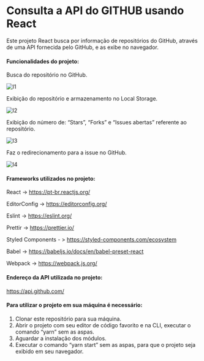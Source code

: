 # Consulta a API do GITHUB usando React

Este projeto React busca por informação de repositórios do GitHub, através de uma API fornecida pelo GitHub, e as exibe no navegador.

#### Funcionalidades do projeto:


Busca do repositório no GitHub.

![I1](https://user-images.githubusercontent.com/8715196/80557586-d12dab00-89ad-11ea-88aa-d78465f907f1.jpg)

Exibição do repositório e armazenamento no Local Storage.

![I2](https://user-images.githubusercontent.com/8715196/80557588-d1c64180-89ad-11ea-97c3-3a704187c4a5.png)
  
Exibição do número de: “Stars”, “Forks” e “Issues abertas” referente ao repositório. 

![I3](https://user-images.githubusercontent.com/8715196/80557589-d25ed800-89ad-11ea-9fcf-c63ac53e4c75.png)

Faz o redirecionamento para a issue no GitHub.

![I4](https://user-images.githubusercontent.com/8715196/80557590-d25ed800-89ad-11ea-83eb-f7c47fdd80ac.png)

#### Frameworks utilizados no projeto:

React -> https://pt-br.reactjs.org/

EditorConfig -> https://editorconfig.org/

Eslint -> https://eslint.org/

Prettir -> https://prettier.io/

Styled Components - > https://styled-components.com/ecosystem

Babel -> https://babeljs.io/docs/en/babel-preset-react

Webpack -> https://webpack.js.org/

#### Endereço da API utilizada no projeto:
https://api.github.com/

#### Para utilizar o projeto em sua máquina é necessário:
1.	Clonar este repositório para sua máquina.
2.	Abrir o projeto com seu editor de código favorito e na CLI, executar o comando “yarn” sem as aspas.
3.	Aguardar a instalação dos módulos.
4.	Executar o comando “yarn start” sem as aspas, para que o projeto seja exibido em seu navegador.
